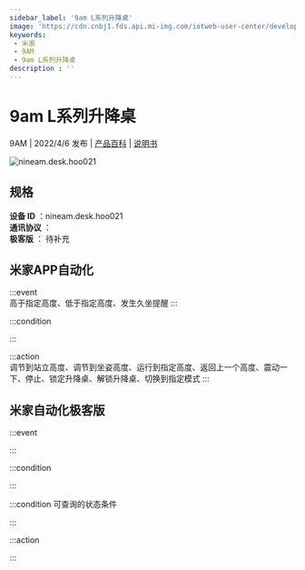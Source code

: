 ```yaml
---
sidebar_label: '9am L系列升降桌'
image: 'https://cdn.cnbj1.fds.api.mi-img.com/iotweb-user-center/developer_1679068029370x1eGMMWS.png?GalaxyAccessKeyId=AKVGLQWBOVIRQ3XLEW&Expires=9223372036854775807&Signature=FRkA8ob6ZAao+3pq7ro//0hg6hs='
keywords: 
 - 米家
 - 9AM
 - 9am L系列升降桌
description : ''
---
```

# 9am L系列升降桌

9AM | 2022/4/6 发布 | [产品百科](https://home.mi.com/webapp/content/baike/product/index.html?model=nineam.desk.hoo021/) | [说明书](https://home.mi.com/views/introduction.html?model=nineam.desk.hoo021&region=cn)

![nineam.desk.hoo021](https://cdn.cnbj1.fds.api.mi-img.com/iotweb-user-center/developer_1679068029370x1eGMMWS.png?GalaxyAccessKeyId=AKVGLQWBOVIRQ3XLEW&Expires=9223372036854775807&Signature=FRkA8ob6ZAao+3pq7ro//0hg6hs=)

## 规格  
> 
**设备 ID** ：nineam.desk.hoo021  
**通讯协议** ：  
**极客版**  ： 待补充 


## 米家APP自动化  

:::event  
高于指定高度、低于指定高度、发生久坐提醒
:::

:::condition  

:::

:::action   
调节到站立高度、调节到坐姿高度、运行到指定高度、返回上一个高度、震动一下、停止、锁定升降桌、解锁升降桌、切换到指定模式
:::

## 米家自动化极客版  

:::event  

:::

:::condition  

:::

:::condition 可查询的状态条件  

:::

:::action  

:::

        
